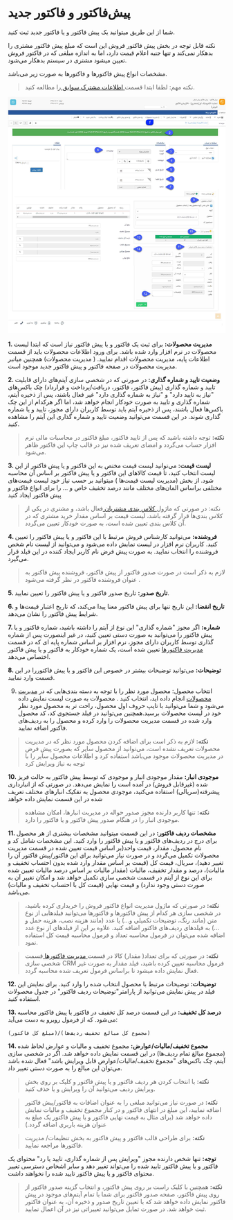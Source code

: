 # پیش‌فاکتور و فاکتور جدید 

شما از این طریق میتوانید یک پیش فاکتور و یا فاکتور جدید ثبت کنید.

نکته قابل توجه در بخش پیش فاکتور فروش این است که مبلغ پیش فاکتور مشتری را بدهکار نمی‌کند و تنها جنبه اعلام قیمت دارد، اما به اندازه مبلغی که در فاکتور فروش تعیین میشود مشتری در سیستم بدهکار می‌شود.

مشخصات انواع پیش فاکتورها و فاکتورها به صورت زیر می‌باشد.

> نکته مهم: لطفا ابتدا قسمت[ اطلاعات مشترک سوابق ](https://github.com/1stco/PayamGostarDocs/blob/master/help%202.5.4/Integrated-bank/Database/Records/Joint-record-information/Joint-record-information.md)را مطالعه کنید.


![](NewFactor2.png)

**1. مدیریت محصولات:**  برای ثبت یک فاکتور و یا پیش فاکتور نیاز است که ابتدا لیست محصولات در نرم افزار وارد شده باشد. برای ورود اطلاعات محصولات باید از قسمت اطلاعات پایه، مدیریت محصولات اقدام نمایید. ( مدیریت محصولات) همچنین میانبر مدیریت محصولات در صفحه فاکتور و پیش فاکتور جدید موجود است.

**2. وضعیت تایید و شماره گذاری:**  در صورتی که در شخصی سازی آیتم‌های دارای قابلیت تایید و  شماره گذاری (پیش فاکتور، فاکتور، دریافت/پرداخت و قرارداد) چک باکس‌های "نیاز به تایید دارد" و "نیاز به شماره گذاری دارد" غیر فعال باشند، پس از ذخیره آیتم، شماره گذاری و تایید به صورت خودکار انجام خواهد شد، اما اگر هرکدام از این چک باکس‌ها فعال باشند، پس از ذخیره آیتم باید توسط کاربران دارای مجوز، تایید و یا شماره گذاری شوند. در این قسمت می‌توانید وضعیت تایید و شماره گذاری این آیتم را مشاهده کنید.

> **نکته:** توجه داشته باشید که  پس از تایید فاکتور، مبلغ فاکتور در محاسبات مالی نرم افزار حساب می‌گردد و امضای تعریف شده نیز در قالب چاپ این فاکتور ظاهر می‌شود.

**3. لیست قیمت:**  می‌توانید لیست قیمت مختص به این فاکتور و یا پیش فاکتور از این لیست انتخاب کنید، تا قیمت کالاهای این فاکتور و یا پیش فاکتور بر اساس آن محاسبه شود. از بخش (مدیریت لیست قیمت‌ها ) میتوانید بر حسب نیاز خود لیست قیمت‌های مختلفی براساس المان‌های مختلف مانند درصد تخفیف خاص و ...  را برای انواع فاکتور و پیش فاکتور ایجاد کنید

> نکته: در صورتی که ماژول[ کلاس بندی مشتریان ](https://github.com/1stco/PayamGostarDocs/blob/master/help%202.5.4/Settings/Customer-classification-management/Customer-classification-management.md)فعال باشد، و مشتری در یکی از کلاس بندی‌ها قرار گرفته باشد، لیست قیمت بر  اساس مقدار خرید مشتری که در آن  کلاس بندی تعیین شده است، به صورت خودکار تعیین می‌گردد.

**4. فروشنده:** می‌توانید کارشناس فروش مرتبط با این فاکتور و یا پیش فاکتور را تعیین کنید. کاربران نرم افزار در لیست نمایش داده می‌شود و می‌توانید از لیست نام شخص فروشنده را انتخاب نمایید. به صورت پیش فرض نام کاربر ایجاد کننده در این فیلد قرار می‌گیرد.

> لازم به ذکر است در صورت صدور فاکتور از پیش فاکتور، فروشنده پیش فاکتور به عنوان فروشنده فاکتور در نظر گرفته می‌شود . 
 

**5. تاریخ صدور:**  تاریخ صدور فاکتور و یا پیش فاکتور را تعیین نمایید.

**6. تاریخ انقضا:**  این تاریخ تنها برای پیش فاکتور معنا پیدا می‌کند، که تاریخ اعتبار قیمت‌ها و شرایط پیش فاکتور را نشان می‌دهد.

**7. شماره:** اگر مجوز "شماره گذاری" این نوع از آیتم را داشته باشید، شماره فاکتور و یا پیش فاکتور را می‌توانید به صورت دستی تعیین کنید، در غیر اینصورت پس از شماره گذاری توسط کاربران دارای مجوز، نرم افزار بر اساس شماره پایه ای که در قسمت [مدیریت فاکتورها](https://github.com/1stco/PayamGostarDocs/blob/master/help%202.5.4/Settings/Personalization-crm/Factor-management/Factor-management.md)  تعیین شده است، یک شماره خودکار به فاکتور و یا پیش فاکتور اختصاص می‌دهد.

**8. توضیحات:** می‌توانید توضیحات  بیشتر در خصوص این فاکتور و یا پیش فاکتوررا در این قسمت وارد نمایید.

9. انتخاب محصول:  محصول مورد نظر را با توجه به دسته بندی‌هایی که در [مدیریت محصولات](https://github.com/1stco/PayamGostarDocs/blob/master/help%202.5.4/Basic-Information/Product%20management/Product-management.md)    انجام داده اید، انتخاب کنید . محصولات به صورت لیست نمایش داده می‌شود و شما می‌توانید با تایپ حروف اول محصول، راحت تر به محصول مورد نظر خود در لیست محصولات برسید.همچنین می‌توانید در فیلد جستجوی کد، کد محصول وارد شده در قسمت مدیریت محصولات را وارد کرده و محصول را به ردیف‌های فاکتور اضافه نمایید.

> **نکته:** لازم به ذکر است برای اضافه کردن محصول مورد نظر که در مدیریت محصولات تعریف نشده است، می‌توانید از محصول سایر که بصورت پیش فرض در مدیریت محصولات موجود می‌باشد استفاده کرد و اطلاعات محصول سایر را با توجه به نیاز ویرایش کرد

**10. موجودی انبار:**    مقدار موجودی انبار و موجودی که توسط پیش فاکتور به حالت فریز شده (غیرقابل فروش) در آمده است را نمایش می‌دهد. در صورتی که از انبارداری پیشرفته(سریالی) استفاده می‌کنید، موجودی محصول به تفکیک انبارهای مختلف تعریف شده در این قسمت نمایش داده خواهد

> **نکته:** تنها کاربر دارنده مجوز صدور حواله در مدیریت انبارها، امکان مشاهده موجودی انبار را در هنگام صدور پیش فاکتور و یا فاکتور را دارد.

**11. مشخصات ردیف فاکتور:** در این قسمت میتوانید مشخصات بیشتری از هر محصول برای درج در ردیف‌های فاکتور و یا پیش فاکتور را وارد کنید. این مشخصات شامل کد و نام محصول، مقدار، قیمت واحد(بر اساس قیمت تعیین شده در قسمت مدیریت محصولات تکمیل می‌گردد و در صورت نیاز می‌توانید برای این فاکتور/پیش فاکتور آن را تغییر دهید)، سریال، قیمت کل (قیمت بر اساس مقدار وارد شده بدون احتساب تخفیف و مالیات)، درصد و مقدار تخفیف، مالیات (مقدار مالیات بر اساس درصد مالیات تعیین شده برای این نوع از آیتم در قسمت شخصی سازی تکمیل خواهد شد و امکان تغییر آن به صورت دستی وجود ندارد) و قیمت نهایی (قیمت کل با احتساب تخفیف و مالیات) می‌باشد.

> **نکته:** در صورتی که ماژول مدیریت انواع فاکتور فروش را خریداری کرده باشید، در شخصی سازی هر کدام از پیش فاکتورها و فاکتورها می‌توانید فیلدهایی از نوع متن (مانند رنگ، توضیحات تکمیلی و...) یا عدد (مانند هزینه نصب، هزینه حمل و ...) به فیلدهای ردیف‌های فاکتور اضافه کنید. علاوه بر این از فیلدهای از نوع عدد اضافه شده می‌توان در فرمول محاسبه تعداد و فرمول محاسبه قیمت کل استفاده نمود.

> **نکته:** در صورتی که برای تعداد( مقدار) کالا در قسمت[ مدیریت فاکتورها ](https://github.com/1stco/PayamGostarDocs/blob/master/help%202.5.4/Settings/Personalization-crm/Factor-management/Factor-management.md) قسمت شخصی سازی CRM فرمول محاسبه تعیین کرده باشید، فیلد مقدار به صورت غیر فعال نمایش داده میشود تا براساس فرمول تعریف شده محاسبه گردد.

**12. توضیحات:** توضیحات مرتبط با محصول انتخاب شده را وارد کنید. برای نمایش این فیلد در پیش نمایش می‌توانید از پارامتر"توضیحات ردیف فاکتور" در جدول محصولات استفاده کنید.

**13. درصد کل تخفیف:**  در این قسمت درصد کل تخفیف در فاکتور یا پیش فاکتور محاسبه می‌شود. که از فرمول روبرو به دست می‌آید: 

	(مبلغ کل فاکتور)/(مجموع کل مبالغ تخفیف ردیف‌ها)                                       

**14. مجموع تخفیف/مالیات/عوارض:**  مجموع تخفیف و مالیات و عوارض لحاظ شده (مجموع مبالغ تمام ردیف‌ها) در این قسمت نمایش داده خواهد شد. اگر در شخصی سازی آیتم، چک باکس‌های "مجموع تخفیف/مالیات/عوارض قابل ویرایش باشد" فعال شده باشد می‌توان این مبالغ را به صورت دستی تغییر داد.

> **نکته:** با انتخاب کردن هر ردیف فاکتور و یا پیش فاکتور و کلیک بر روی بخش ویرایش ردیف می‌توانید آن را ویرایش و یا حذف کنید.

> **نکته:** در صورت نیاز می‌توانید مبلغی را به عنوان اضافات به فاکتور/پیش فاکتور اضافه نمایید، این مبلغ در انتهای فاکتور و در کنار مجموع تخفیف و مالیات نمایش داده خواهد شد (برای مثال به قیمت نهایی فاکتور و یا پیش فاکتور یک مبلغ به عنوان هزینه باربری اضافه گردد.)

> **نکته:**  برای طراحی قالب فاکتور و پیش فاکتور به بخش تنظیمات/ مدیریت فاکتورها مراجعه نمایید.

**توجه:** تنها شخص دارنده مجوز "ویرایش پس از شماره گذاری، تایید یا رد" محتوای یک فاکتور و یا پیش فاکتور تایید شده را می‌تواند تغییر دهد و سایر اشخاص دسترسی تغییر محتوای فاکتور و یا پیش فاکتور تایید شده را نخواهند داشت.

> **نکته:** همچنین با کلیک راست بر روی  پیش فاکتور، و انتخاب گزینه صدور فاکتور از روی پیش فاکتور، صفحه صدور فاکتور برای شما با تمام آیتم‌های موجود در پیش فاکتور نمایش داده خواهد شد که با تعیین تاریخ صدور و ذخیره آن، به عنوان فاکتور ثبت خواهد شد. در صورت تمایل می‌توانید تغییراتی نیز در آن اعمال نمایید. 
